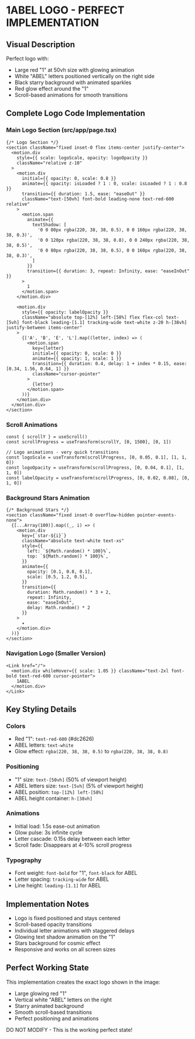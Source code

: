 # 1ABEL LOGO - PERFECT IMPLEMENTATION

## Visual Description
Perfect logo with:
- Large red "1" at 50vh size with glowing animation
- White "ABEL" letters positioned vertically on the right side
- Black starry background with animated sparkles
- Red glow effect around the "1"
- Scroll-based animations for smooth transitions

## Complete Logo Code Implementation

### Main Logo Section (src/app/page.tsx)
```tsx
{/* Logo Section */}
<section className="fixed inset-0 flex items-center justify-center">        
  <motion.div
    style={{ scale: logoScale, opacity: logoOpacity }}
    className="relative z-10"
  >
    <motion.div
      initial={{ opacity: 0, scale: 0.8 }}
      animate={{ opacity: isLoaded ? 1 : 0, scale: isLoaded ? 1 : 0.8 }}
      transition={{ duration: 1.5, ease: "easeOut" }}
      className="text-[50vh] font-bold leading-none text-red-600 relative"
    >
      <motion.span
        animate={{
          textShadow: [
            '0 0 80px rgba(220, 38, 38, 0.5), 0 0 160px rgba(220, 38, 38, 0.3)',
            '0 0 120px rgba(220, 38, 38, 0.8), 0 0 240px rgba(220, 38, 38, 0.5)',
            '0 0 80px rgba(220, 38, 38, 0.5), 0 0 160px rgba(220, 38, 38, 0.3)',
          ]
        }}
        transition={{ duration: 3, repeat: Infinity, ease: "easeInOut" }}
      >
        1
      </motion.span>
    </motion.div>
    
    <motion.div
      style={{ opacity: labelOpacity }}
      className="absolute top-[12%] left-[58%] flex flex-col text-[5vh] font-black leading-[1.1] tracking-wide text-white z-20 h-[38vh] justify-between items-center"
    >
      {['A', 'B', 'E', 'L'].map((letter, index) => (
        <motion.span
          key={letter}
          initial={{ opacity: 0, scale: 0 }}
          animate={{ opacity: 1, scale: 1 }}
          transition={{ duration: 0.4, delay: 1 + index * 0.15, ease: [0.34, 1.56, 0.64, 1] }}
          className="cursor-pointer"
        >
          {letter}
        </motion.span>
      ))}
    </motion.div>
  </motion.div>
</section>
```

### Scroll Animations
```tsx
const { scrollY } = useScroll()
const scrollProgress = useTransform(scrollY, [0, 1500], [0, 1])

// Logo animations - very quick transitions
const logoScale = useTransform(scrollProgress, [0, 0.05, 0.1], [1, 1, 0])
const logoOpacity = useTransform(scrollProgress, [0, 0.04, 0.1], [1, 1, 0])
const labelOpacity = useTransform(scrollProgress, [0, 0.02, 0.08], [0, 1, 0])
```

### Background Stars Animation
```tsx
{/* Background Stars */}
<section className="fixed inset-0 overflow-hidden pointer-events-none">
  {[...Array(100)].map((_, i) => (
    <motion.div
      key={`star-${i}`}
      className="absolute text-white text-xs"
      style={{
        left: `${Math.random() * 100}%`,
        top: `${Math.random() * 100}%`,
      }}
      animate={{
        opacity: [0.1, 0.8, 0.1],
        scale: [0.5, 1.2, 0.5],
      }}
      transition={{
        duration: Math.random() * 3 + 2,
        repeat: Infinity,
        ease: "easeInOut",
        delay: Math.random() * 2
      }}
    >
      ✦
    </motion.div>
  ))}
</section>
```

### Navigation Logo (Smaller Version)
```tsx
<Link href="/">
  <motion.div whileHover={{ scale: 1.05 }} className="text-2xl font-bold text-red-600 cursor-pointer">
    1ABEL
  </motion.div>
</Link>
```

## Key Styling Details

### Colors
- Red "1": `text-red-600` (#dc2626)
- ABEL letters: `text-white` 
- Glow effect: `rgba(220, 38, 38, 0.5)` to `rgba(220, 38, 38, 0.8)`

### Positioning
- "1" size: `text-[50vh]` (50% of viewport height)
- ABEL letters size: `text-[5vh]` (5% of viewport height)
- ABEL position: `top-[12%] left-[58%]`
- ABEL height container: `h-[38vh]`

### Animations
- Initial load: 1.5s ease-out animation
- Glow pulse: 3s infinite cycle
- Letter cascade: 0.15s delay between each letter
- Scroll fade: Disappears at 4-10% scroll progress

### Typography
- Font weight: `font-bold` for "1", `font-black` for ABEL
- Letter spacing: `tracking-wide` for ABEL
- Line height: `leading-[1.1]` for ABEL

## Implementation Notes
- Logo is fixed positioned and stays centered
- Scroll-based opacity transitions
- Individual letter animations with staggered delays
- Glowing text shadow animation on the "1"
- Stars background for cosmic effect
- Responsive and works on all screen sizes

## Perfect Working State
This implementation creates the exact logo shown in the image:
- Large glowing red "1" 
- Vertical white "ABEL" letters on the right
- Starry animated background
- Smooth scroll-based transitions
- Perfect positioning and animations

DO NOT MODIFY - This is the working perfect state!